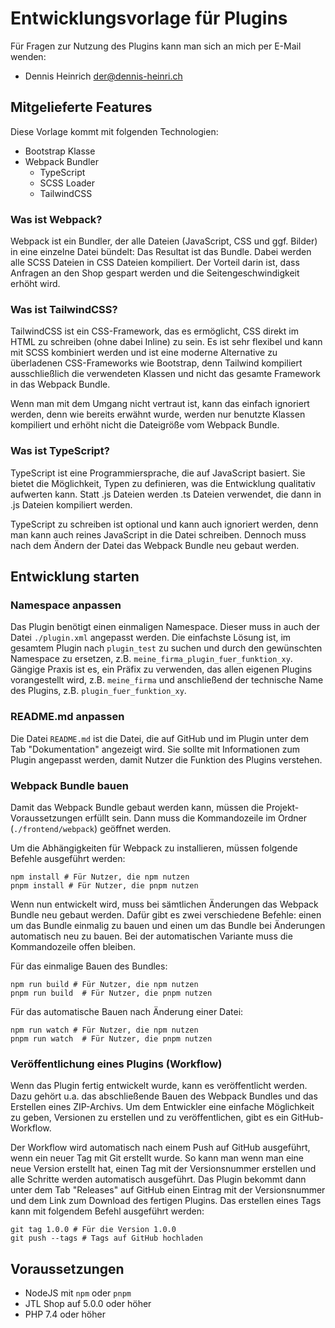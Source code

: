 # Entwicklungsvorlage für Plugins

Für Fragen zur Nutzung des Plugins kann man sich an mich per E-Mail wenden:

- Dennis Heinrich <der@dennis-heinri.ch>

## Mitgelieferte Features

Diese Vorlage kommt mit folgenden Technologien:

- Bootstrap Klasse
- Webpack Bundler
  - TypeScript
  - SCSS Loader
  - TailwindCSS

### Was ist Webpack?

Webpack ist ein Bundler, der alle Dateien (JavaScript, CSS und ggf. Bilder) in eine einzelne Datei 
bündelt: Das Resultat ist das Bundle. Dabei werden alle SCSS Dateien in CSS Dateien kompiliert. 
Der Vorteil darin ist, dass Anfragen an den Shop gespart werden und die Seitengeschwindigkeit erhöht wird.

### Was ist TailwindCSS?

TailwindCSS ist ein CSS-Framework, das es ermöglicht, CSS direkt im HTML zu schreiben (ohne dabei Inline)
zu sein. Es ist sehr flexibel und kann mit SCSS kombiniert werden und ist eine moderne Alternative zu
überladenen CSS-Frameworks wie Bootstrap, denn Tailwind kompiliert ausschließlich die verwendeten Klassen
und nicht das gesamte Framework in das Webpack Bundle.

Wenn man mit dem Umgang nicht vertraut ist, kann das einfach ignoriert werden, denn wie bereits erwähnt wurde,
werden nur benutzte Klassen kompiliert und erhöht nicht die Dateigröße vom Webpack Bundle.

### Was ist TypeScript?

TypeScript ist eine Programmiersprache, die auf JavaScript basiert. Sie bietet die Möglichkeit, Typen zu definieren,
was die Entwicklung qualitativ aufwerten kann. Statt .js Dateien werden .ts Dateien verwendet, die dann in .js Dateien
kompiliert werden. 

TypeScript zu schreiben ist optional und kann auch ignoriert werden, denn man kann auch reines JavaScript in die Datei
schreiben. Dennoch muss nach dem Ändern der Datei das Webpack Bundle neu gebaut werden.

## Entwicklung starten

### Namespace anpassen

Das Plugin benötigt einen einmaligen Namespace. Dieser muss in auch der Datei `./plugin.xml` angepasst werden.
Die einfachste Lösung ist, im gesamtem Plugin nach `plugin_test` zu suchen und durch den gewünschten Namespace zu
ersetzen, z.B. `meine_firma_plugin_fuer_funktion_xy`. Gängige Praxis ist es, ein Präfix zu verwenden, das allen
eigenen Plugins vorangestellt wird, z.B. `meine_firma` und anschließend der technische Name des Plugins, z.B. `plugin_fuer_funktion_xy`.

### README.md anpassen

Die Datei `README.md` ist die Datei, die auf GitHub und im Plugin unter dem Tab "Dokumentation" angezeigt wird. 
Sie sollte mit Informationen zum Plugin angepasst werden, damit Nutzer die Funktion des Plugins verstehen.

### Webpack Bundle bauen

Damit das Webpack Bundle gebaut werden kann, müssen die Projekt-Voraussetzungen erfüllt sein. Dann muss die
Kommandozeile im Ordner (`./frontend/webpack`) geöffnet werden.

Um die Abhängigkeiten für Webpack zu installieren, müssen folgende Befehle ausgeführt werden:
```shell
npm install # Für Nutzer, die npm nutzen
pnpm install # Für Nutzer, die pnpm nutzen
```

Wenn nun entwickelt wird, muss bei sämtlichen Änderungen das Webpack Bundle neu gebaut werden. Dafür gibt es zwei 
verschiedene Befehle: einen um das Bundle einmalig zu bauen und einen um das Bundle bei Änderungen automatisch neu
zu bauen. Bei der automatischen Variante muss die Kommandozeile offen bleiben.

Für das einmalige Bauen des Bundles:
```shell
npm run build # Für Nutzer, die npm nutzen
pnpm run build  # Für Nutzer, die pnpm nutzen
```

Für das automatische Bauen nach Änderung einer Datei:
```shell
npm run watch # Für Nutzer, die npm nutzen
pnpm run watch  # Für Nutzer, die pnpm nutzen
```

### Veröffentlichung eines Plugins (Workflow)

Wenn das Plugin fertig entwickelt wurde, kann es veröffentlicht werden. Dazu gehört u.a. das abschließende
Bauen des Webpack Bundles und das Erstellen eines ZIP-Archivs. Um dem Entwickler eine
einfache Möglichkeit zu geben, Versionen zu erstellen und zu veröffentlichen, gibt es ein GitHub-Workflow.

Der Workflow wird automatisch nach einem Push auf GitHub ausgeführt, wenn ein neuer Tag mit Git erstellt wurde. So kann man
wenn man eine neue Version erstellt hat, einen Tag mit der Versionsnummer erstellen und alle Schritte werden automatisch
ausgeführt. Das Plugin bekommt dann unter dem Tab "Releases" auf GitHub einen Eintrag mit der Versionsnummer und dem Link zum
Download des fertigen Plugins. Das erstellen eines Tags kann mit folgendem Befehl ausgeführt werden:

```shell
git tag 1.0.0 # Für die Version 1.0.0
git push --tags # Tags auf GitHub hochladen
```

## Voraussetzungen

- NodeJS mit `npm` oder `pnpm`
- JTL Shop auf 5.0.0 oder höher
- PHP 7.4 oder höher